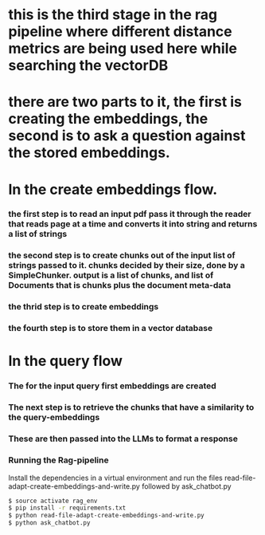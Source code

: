 # this is the third stage in the rag pipeline where different distance metrics are being used here while searching the vectorDB

# there are two parts to it, the first is creating the embeddings, the second is to ask a question against the stored embeddings. 

# In the create embeddings flow. 
### the first step is to read an input pdf pass it through the reader that reads page at a time and converts it into string and returns a list of strings
### the second step is to create chunks out of the input list of strings passed to it. chunks decided by their size, done by a SimpleChunker. output is a list of chunks, and list of Documents that is chunks plus the document meta-data
### the thrid step is to create embeddings
### the fourth step is to store them in a vector database

# In the query flow
### The for the input query first embeddings are created
### The next step is to retrieve the chunks that have a similarity to the query-embeddings
### These are then passed into the LLMs to format a response 

### Running the Rag-pipeline 
Install the dependencies in a virtual environment and run the files read-file-adapt-create-embeddings-and-write.py followed by ask_chatbot.py
```bash
$ source activate rag_env
$ pip install -r requirements.txt
$ python read-file-adapt-create-embeddings-and-write.py
$ python ask_chatbot.py
```

